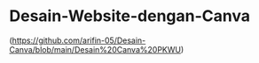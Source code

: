 # Desain-Website-dengan-Canva

(https://github.com/arifin-05/Desain-Canva/blob/main/Desain%20Canva%20PKWU)
